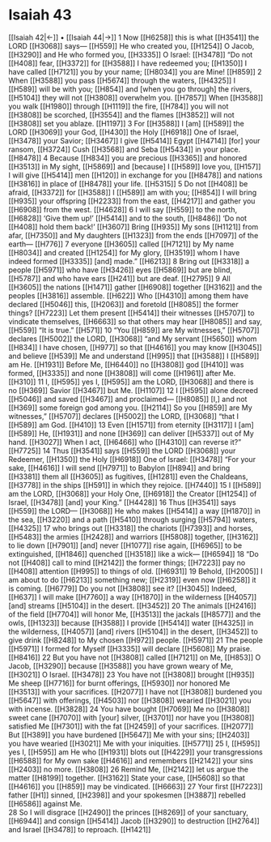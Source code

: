 # Isaiah 43
[[Isaiah 42|←]] • [[Isaiah 44|→]]
1 Now [[H6258]] this is what [[H3541]] the LORD [[H3068]] says— [[H559]] He who created you, [[H1254]] O Jacob, [[H3290]] and He who formed you, [[H3335]] O Israel: [[H3478]] “Do not [[H408]] fear, [[H3372]] for [[H3588]] I have redeemed you; [[H1350]] I have called [[H7121]] you by your name; [[H8034]] you are Mine! [[H859]] 
2 When [[H3588]] you pass [[H5674]] through the waters, [[H4325]] I [[H589]] will be with you; [[H854]] and [when you go through] the rivers, [[H5104]] they will not [[H3808]] overwhelm you. [[H7857]] When [[H3588]] you walk [[H1980]] through [[H1119]] the fire, [[H784]] you will not [[H3808]] be scorched, [[H3554]] and the flames [[H3852]] will not [[H3808]] set you ablaze. [[H1197]] 
3 For [[H3588]] I [am] [[H589]] the LORD [[H3069]] your God, [[H430]] the Holy [[H6918]] One of Israel, [[H3478]] your Savior; [[H3467]] I give [[H5414]] Egypt [[H4714]] [for] your ransom, [[H3724]] Cush [[H3568]] and Seba [[H5434]] in your place. [[H8478]] 
4 Because [[H834]] you are precious [[H3365]] and honored [[H3513]] in My sight, [[H5869]] and [because] I [[H589]] love you, [[H157]] I will give [[H5414]] men [[H120]] in exchange for you [[H8478]] and nations [[H3816]] in place of [[H8478]] your life. [[H5315]] 
5 Do not [[H408]] be afraid, [[H3372]] for [[H3588]] I [[H589]] am with you; [[H854]] I will bring [[H935]] your offspring [[H2233]] from the east, [[H4217]] and gather you [[H6908]] from the west. [[H4628]] 
6 I will say [[H559]] to the north, [[H6828]] ‘Give them up!’ [[H5414]] and to the south, [[H8486]] ‘Do not [[H408]] hold them back!’ [[H3607]] Bring [[H935]] My sons [[H1121]] from afar, [[H7350]] and My daughters [[H1323]] from the ends [[H7097]] of the earth— [[H776]] 
7 everyone [[H3605]] called [[H7121]] by My name [[H8034]] and created [[H1254]] for My glory, [[H3519]] whom I have indeed formed [[H3335]] [and] made.” [[H6213]] 
8 Bring out [[H3318]] a people [[H5971]] who have [[H3426]] eyes [[H5869]] but are blind, [[H5787]] and who have ears [[H241]] but are deaf. [[H2795]] 
9 All [[H3605]] the nations [[H1471]] gather [[H6908]] together [[H3162]] and the peoples [[H3816]] assemble. [[H622]] Who [[H4310]] among them  have declared [[H5046]] this, [[H2063]] and foretold [[H8085]] the former things? [[H7223]] Let them present [[H5414]] their witnesses [[H5707]] to vindicate themselves, [[H6663]] so that others may hear [[H8085]] and say, [[H559]] “It is true.” [[H571]] 
10 “You [[H859]] are My witnesses,” [[H5707]] declares [[H5002]] the LORD, [[H3068]] “and My servant [[H5650]] whom [[H834]] I have chosen, [[H977]] so that [[H4616]] you may know [[H3045]] and believe [[H539]] Me  and understand [[H995]] that [[H3588]] I [[H589]] am He. [[H1931]] Before Me, [[H6440]] no [[H3808]] god [[H410]] was formed, [[H3335]] and none [[H3808]] will come [[H1961]] after Me. [[H310]] 
11 I, [[H595]] yes I, [[H595]] am the LORD, [[H3068]] and there is no [[H369]] Savior [[H3467]] but Me. [[H1107]] 
12 I [[H595]] alone decreed [[H5046]] and saved [[H3467]] and proclaimed— [[H8085]] [I,] and not [[H369]] some foreign god among you. [[H2114]] So you [[H859]] are My witnesses,” [[H5707]] declares [[H5002]] the LORD, [[H3068]] “that I [[H589]] am God. [[H410]] 
13 Even [[H1571]] from eternity [[H3117]] I [am] [[H589]] He, [[H1931]] and none [[H369]] can deliver [[H5337]] out of My hand. [[H3027]] When I act, [[H6466]] who [[H4310]] can reverse it?” [[H7725]] 
14 Thus [[H3541]] says [[H559]] the LORD [[H3068]] your Redeemer, [[H1350]] the Holy [[H6918]] One of Israel: [[H3478]] “For your sake, [[H4616]] I will send [[H7971]] to Babylon [[H894]] and bring [[H3381]] them all [[H3605]] as fugitives, [[H1281]] even the Chaldeans, [[H3778]] in the ships [[H591]] in which they rejoice. [[H7440]] 
15 I [[H589]] am the LORD, [[H3068]] your Holy One, [[H6918]] the Creator [[H1254]] of Israel, [[H3478]] [and] your King.” [[H4428]] 
16 Thus [[H3541]] says [[H559]] the LORD— [[H3068]] He who makes [[H5414]] a way [[H1870]] in the sea, [[H3220]] and a path [[H5410]] through surging [[H5794]] waters, [[H4325]] 
17 who brings out [[H3318]] the chariots [[H7393]] and horses, [[H5483]] the armies [[H2428]] and warriors [[H5808]] together, [[H3162]] to lie down [[H7901]] [and] never [[H1077]] rise again, [[H6965]] to be extinguished, [[H1846]] quenched [[H3518]] like a wick— [[H6594]] 
18 “Do not [[H408]] call to mind [[H2142]] the former things; [[H7223]] pay no [[H408]] attention [[H995]] to things of old. [[H6931]] 
19 Behold, [[H2005]] I am about to do [[H6213]] something new; [[H2319]] even now [[H6258]] it is coming. [[H6779]] Do you not [[H3808]] see it? [[H3045]] Indeed, [[H637]] I will make [[H7760]] a way [[H1870]] in the wilderness [[H4057]] [and] streams [[H5104]] in the desert. [[H3452]] 
20 The animals [[H2416]] of the field [[H7704]] will honor Me, [[H3513]] the jackals [[H8577]] and the owls, [[H1323]] because [[H3588]] I provide [[H5414]] water [[H4325]] in the wilderness, [[H4057]] [and] rivers [[H5104]] in the desert, [[H3452]] to give drink [[H8248]] to My chosen [[H972]] people. [[H5971]] 
21 The people [[H5971]] I formed for Myself [[H3335]] will declare [[H5608]] My praise. [[H8416]] 
22 But you have not [[H3808]] called [[H7121]] on Me, [[H853]] O Jacob, [[H3290]] because [[H3588]] you have grown weary of Me, [[H3021]] O Israel. [[H3478]] 
23 You have not [[H3808]] brought [[H935]] Me  sheep [[H7716]] for burnt offerings, [[H5930]] nor honored Me [[H3513]] with your sacrifices. [[H2077]] I have not [[H3808]] burdened you [[H5647]] with offerings, [[H4503]] nor [[H3808]] wearied [[H3021]] you with incense. [[H3828]] 
24 You have bought [[H7069]] Me  no [[H3808]] sweet cane [[H7070]] with [your] silver, [[H3701]] nor have you [[H3808]] satisfied Me [[H7301]] with the fat [[H2459]] of your sacrifices. [[H2077]] But [[H389]] you have burdened [[H5647]] Me with your sins; [[H2403]] you have wearied [[H3021]] Me with your iniquities. [[H5771]] 
25 I, [[H595]] yes I, [[H595]] am He who [[H1931]] blots out [[H4229]] your transgressions [[H6588]] for My own sake [[H4616]] and remembers [[H2142]] your sins [[H2403]] no more. [[H3808]] 
26 Remind Me, [[H2142]] let us argue the matter [[H8199]] together. [[H3162]] State your case, [[H5608]] so that [[H4616]] you [[H859]] may be vindicated. [[H6663]] 
27 Your first [[H7223]] father [[H1]] sinned, [[H2398]] and your spokesmen [[H3887]] rebelled [[H6586]] against Me.  
28 So I will disgrace [[H2490]] the princes [[H8269]] of your sanctuary, [[H6944]] and consign [[H5414]] Jacob [[H3290]] to destruction [[H2764]] and Israel [[H3478]] to reproach. [[H1421]] 
